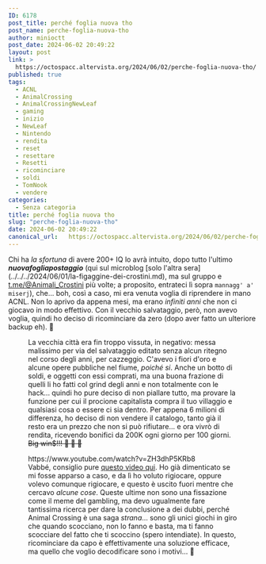 ```yaml
---
ID: 6178
post_title: perché foglia nuova tho
post_name: perche-foglia-nuova-tho
author: minioctt
post_date: 2024-06-02 20:49:22
layout: post
link: >
  https://octospacc.altervista.org/2024/06/02/perche-foglia-nuova-tho/
published: true
tags:
  - ACNL
  - AnimalCrossing
  - AnimalCrossingNewLeaf
  - gaming
  - inizio
  - NewLeaf
  - Nintendo
  - rendita
  - reset
  - resettare
  - Resetti
  - ricominciare
  - soldi
  - TomNook
  - vendere
categories:
  - Senza categoria
title: perché foglia nuova tho
slug: "perche-foglia-nuova-tho"
date: 2024-06-02 20:49:22
canonical_url:   https://octospacc.altervista.org/2024/06/02/perche-foglia-nuova-tho/
---
```

<!-- wp:paragraph -->
<p markdown="1">Chi ha <em>la sfortuna</em> di avere 200+ IQ lo avrà intuito, dopo tutto l'ultimo <em><strong>nuovafogliapostaggio</strong></em> (qui sul microblog [solo l'altra sera](../../../2024/06/01/la-figaggine-dei-crostini.md), ma sul gruppo e <a href="https://t.me/Animali_Crostini">t.me/@Animali_Crostini</a> più volte; a proposito, entrateci lì sopra <code>mannagg' a' miserj</code>), che... boh, così a caso, mi era venuta voglia di riprendere in mano ACNL. Non lo aprivo da appena mesi, ma erano <em>infiniti anni</em> che non ci giocavo in modo effettivo. Con il vecchio salvataggio, però, non avevo voglia, quindi ho deciso di ricominciare da zero (dopo aver fatto un ulteriore backup eh). 🍃️</p>
<!-- /wp:paragraph -->

<!-- wp:paragraph -->
<p markdown="1"></p>
<!-- /wp:paragraph -->

<!-- wp:image {"id":6179,"sizeSlug":"full","linkDestination":"none"} -->
<figure class="wp-block-image size-full"><img src="https://octospacc.github.io/microblog-mirror/assets/uploads/2024/06/image-1.png" alt="" class="wp-image-6179"/><figcaption class="wp-element-caption">La vecchia città era fin troppo vissuta, in negativo: messa malissimo per via del salvataggio editato senza alcun ritegno nel corso degli anni, per cazzeggio. C'avevo i fiori d'oro e alcune opere pubbliche nel fiume, <em>poiché si</em>. Anche un botto di soldi, e oggetti con essi comprati, ma una buona frazione di quelli li ho fatti col grind degli anni e non totalmente con le hack... quindi ho pure deciso di non piallare tutto, ma provare la funzione per cui il procione capitalista compra il tuo villaggio e qualsiasi cosa o essere ci sia dentro. Per appena 6 milioni di differenza, ho deciso di non vendere il catalogo, tanto già il resto era un prezzo che non si può rifiutare... e ora vivrò di rendita, ricevendo bonifici da 200K ogni giorno per 100 giorni. <s>Big win$!!! 🤑️ 🎰️ 🎰️</s></figcaption></figure>
<!-- /wp:image -->

<!-- wp:paragraph -->
<p markdown="1"></p>
<!-- /wp:paragraph -->

<!-- wp:embed {"url":"https://www.youtube.com/watch?v=ZH3dhP5KRb8","type":"video","providerNameSlug":"youtube","responsive":true,"className":"wp-embed-aspect-16-9 wp-has-aspect-ratio"} -->
<figure class="wp-block-embed is-type-video is-provider-youtube wp-block-embed-youtube wp-embed-aspect-16-9 wp-has-aspect-ratio"><div class="wp-block-embed__wrapper">
https://www.youtube.com/watch?v=ZH3dhP5KRb8
</div><figcaption class="wp-element-caption">Vabbé, consiglio pure <a href="https://www.youtube.com/watch?v=ZH3dhP5KRb8">questo video qui</a>. Ho già dimenticato se mi fosse apparso a caso, e da lì ho voluto rigiocare, oppure volevo comunque rigiocare, e questo è uscito fuori mentre che cercavo <em>alcune cose</em>. Queste ultime non sono una fissazione come il meme del gambling, ma devo ugualmente fare tantissima ricerca per dare la conclusione a dei dubbi, perché Animal Crossing è una saga <em>strana</em>... sono gli unici giochi in giro che quando scocciano, non lo fanno e basta, ma ti fanno scocciare del fatto che ti scoccino (spero intendiate). In questo, ricominciare da capo è effettivamente una soluzione efficace, ma quello che voglio decodificare sono i motivi... 🤥️</figcaption></figure>
<!-- /wp:embed -->